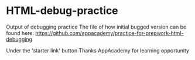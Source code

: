 # HTML-debug-practice
Output of debugging practice
The file of how initial bugged version can be found here:
https://github.com/appacademy/practice-for-prepwork-html-debugging

Under the 'starter link' button
Thanks AppAcademy for learning opportunity
